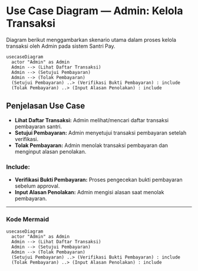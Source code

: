 # Use Case Diagram — Admin: Kelola Transaksi

Diagram berikut menggambarkan skenario utama dalam proses kelola transaksi oleh Admin pada sistem Santri Pay.

```mermaid
usecaseDiagram
  actor "Admin" as Admin
  Admin --> (Lihat Daftar Transaksi)
  Admin --> (Setujui Pembayaran)
  Admin --> (Tolak Pembayaran)
  (Setujui Pembayaran) ..> (Verifikasi Bukti Pembayaran) : include
  (Tolak Pembayaran) ..> (Input Alasan Penolakan) : include
```

## Penjelasan Use Case
- **Lihat Daftar Transaksi:** Admin melihat/mencari daftar transaksi pembayaran santri.
- **Setujui Pembayaran:** Admin menyetujui transaksi pembayaran setelah verifikasi.
- **Tolak Pembayaran:** Admin menolak transaksi pembayaran dan menginput alasan penolakan.

### Include:
- **Verifikasi Bukti Pembayaran:** Proses pengecekan bukti pembayaran sebelum approval.
- **Input Alasan Penolakan:** Admin mengisi alasan saat menolak pembayaran.

---

### Kode Mermaid
```mermaid
usecaseDiagram
  actor "Admin" as Admin
  Admin --> (Lihat Daftar Transaksi)
  Admin --> (Setujui Pembayaran)
  Admin --> (Tolak Pembayaran)
  (Setujui Pembayaran) ..> (Verifikasi Bukti Pembayaran) : include
  (Tolak Pembayaran) ..> (Input Alasan Penolakan) : include
``` 